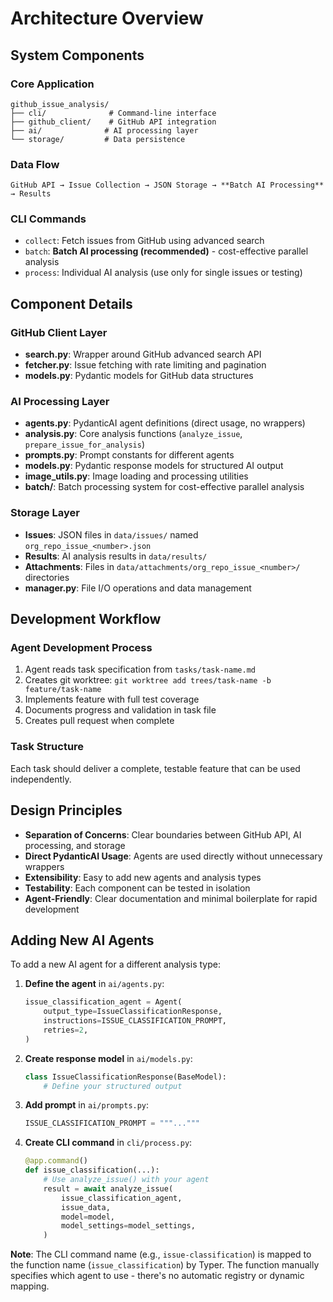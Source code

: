 # Architecture Overview

## System Components

### Core Application
```
github_issue_analysis/
├── cli/              # Command-line interface
├── github_client/    # GitHub API integration
├── ai/              # AI processing layer
└── storage/         # Data persistence
```

### Data Flow
```
GitHub API → Issue Collection → JSON Storage → **Batch AI Processing** → Results
```

### CLI Commands
- `collect`: Fetch issues from GitHub using advanced search
- `batch`: **Batch AI processing (recommended)** - cost-effective parallel analysis
- `process`: Individual AI analysis (use only for single issues or testing)

## Component Details

### GitHub Client Layer
- **search.py**: Wrapper around GitHub advanced search API
- **fetcher.py**: Issue fetching with rate limiting and pagination
- **models.py**: Pydantic models for GitHub data structures

### AI Processing Layer
- **agents.py**: PydanticAI agent definitions (direct usage, no wrappers)
- **analysis.py**: Core analysis functions (`analyze_issue`, `prepare_issue_for_analysis`)
- **prompts.py**: Prompt constants for different agents
- **models.py**: Pydantic response models for structured AI output
- **image_utils.py**: Image loading and processing utilities
- **batch/**: Batch processing system for cost-effective parallel analysis

### Storage Layer
- **Issues**: JSON files in `data/issues/` named `org_repo_issue_<number>.json`
- **Results**: AI analysis results in `data/results/`
- **Attachments**: Files in `data/attachments/org_repo_issue_<number>/` directories
- **manager.py**: File I/O operations and data management

## Development Workflow

### Agent Development Process
1. Agent reads task specification from `tasks/task-name.md`
2. Creates git worktree: `git worktree add trees/task-name -b feature/task-name`
3. Implements feature with full test coverage
4. Documents progress and validation in task file
5. Creates pull request when complete

### Task Structure
Each task should deliver a complete, testable feature that can be used independently.

## Design Principles

- **Separation of Concerns**: Clear boundaries between GitHub API, AI processing, and storage
- **Direct PydanticAI Usage**: Agents are used directly without unnecessary wrappers
- **Extensibility**: Easy to add new agents and analysis types
- **Testability**: Each component can be tested in isolation
- **Agent-Friendly**: Clear documentation and minimal boilerplate for rapid development

## Adding New AI Agents

To add a new AI agent for a different analysis type:

1. **Define the agent** in `ai/agents.py`:
   ```python
   issue_classification_agent = Agent(
       output_type=IssueClassificationResponse,
       instructions=ISSUE_CLASSIFICATION_PROMPT,
       retries=2,
   )
   ```

2. **Create response model** in `ai/models.py`:
   ```python
   class IssueClassificationResponse(BaseModel):
       # Define your structured output
   ```

3. **Add prompt** in `ai/prompts.py`:
   ```python
   ISSUE_CLASSIFICATION_PROMPT = """..."""
   ```

4. **Create CLI command** in `cli/process.py`:
   ```python
   @app.command()
   def issue_classification(...):
       # Use analyze_issue() with your agent
       result = await analyze_issue(
           issue_classification_agent,
           issue_data,
           model=model,
           model_settings=model_settings,
       )
   ```

**Note**: The CLI command name (e.g., `issue-classification`) is mapped to the function name (`issue_classification`) by Typer. The function manually specifies which agent to use - there's no automatic registry or dynamic mapping.